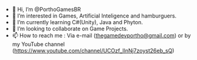 - 👋 Hi, I’m @PorthoGamesBR
- 👀 I’m interested in Games, Artificial Inteligence and hamburguers.
- 🌱 I’m currently learning C#(Unity), Java and Phyton.
- 💞️ I’m looking to collaborate on Game Projects.
- 📫 How to reach me : Via e-mail (thegamedevportho@gmail.com) or by my YouTube channel (https://www.youtube.com/channel/UCOzf_llnNj7zoyst26eb_sQ)

<!---
PorthoGamesBR/PorthoGamesBR is a ✨ special ✨ repository because its `README.md` (this file) appears on your GitHub profile.
You can click the Preview link to take a look at your changes.
--->
